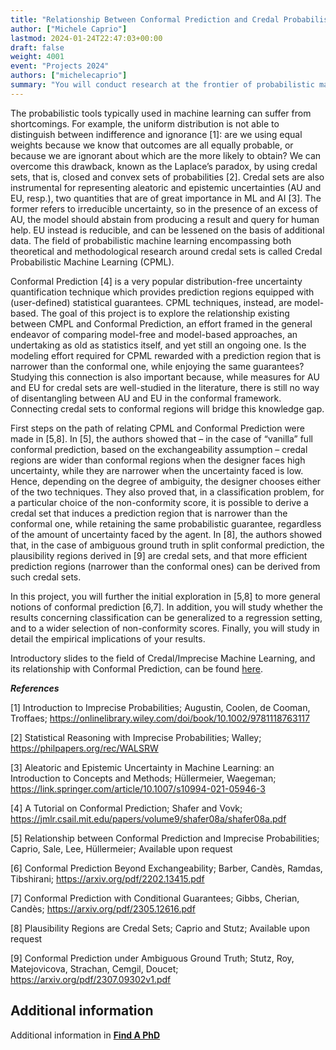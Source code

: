 ```yaml
---
title: "Relationship Between Conformal Prediction and Credal Probabilistic Machine Learning"
author: ["Michele Caprio"]
lastmod: 2024-01-24T22:47:03+00:00
draft: false
weight: 4001
event: "Projects 2024"
authors: ["michelecaprio"]
summary: "You will conduct research at the frontier of probabilistic machine learning leveraging uncertainty in the form of credal sets. You will inspect the relationship existing between these latter and a model-free approach like conformal prediction, to ultimately discover (i) in which context one approach is to prefer to the other, and (ii) whether properties of one of the two methodologies can be used to improve on the other."
---
```


The probabilistic tools typically used in machine learning can suffer from shortcomings. For example, the uniform distribution is not able to distinguish between indifference and ignorance [1]: are we using equal weights because we know that outcomes are all equally probable, or because we are ignorant about which are the more likely to obtain? We can overcome this drawback, known as the Laplace’s paradox, by using credal sets, that is, closed and convex sets of probabilities [2]. Credal sets are also instrumental for representing aleatoric and epistemic uncertainties (AU and EU, resp.), two quantities that are of great importance in ML and AI [3]. The former refers to irreducible uncertainty, so in the presence of an excess of AU, the model should abstain from producing a result and query for human help. EU instead is reducible, and can be lessened on the basis of additional data. The field of probabilistic machine learning encompassing both theoretical and methodological research around credal sets is called Credal Probabilistic Machine Learning (CPML).

Conformal Prediction [4] is a very popular distribution-free uncertainty quantification technique which provides prediction regions equipped with (user-defined) statistical guarantees. CPML techniques, instead, are model-based. The goal of this project is to explore the relationship existing between CMPL and Conformal Prediction, an effort framed in the general endeavor of comparing model-free and model-based approaches, an undertaking as old as statistics itself, and yet still an ongoing one. Is the modeling effort required for CPML rewarded with a prediction region that is narrower than the conformal one, while enjoying the same guarantees? Studying this connection is also important because, while measures for AU and EU for credal sets are well-studied in the literature, there is still no way of disentangling between AU and EU in the conformal framework. Connecting credal sets to conformal regions will bridge this knowledge gap.

First steps on the path of relating CPML and Conformal Prediction were made in [5,8]. In [5], the authors showed that – in the case of “vanilla” full conformal prediction, based on the exchangeability assumption – credal regions are wider than conformal regions when the designer faces high uncertainty, while they are narrower when the uncertainty faced is low. Hence, depending on the degree of ambiguity, the designer chooses either of the two techniques. They also proved that, in a classification problem, for a particular choice of the non-conformity score, it is possible to derive a credal set that induces a prediction region that is narrower than the conformal one, while retaining the same probabilistic guarantee, regardless of the amount of uncertainty faced by the agent. In [8], the authors showed that, in the case of ambiguous ground truth in split conformal prediction, the plausibility regions derived in [9] are credal sets, and that more efficient prediction regions (narrower than the conformal ones) can be derived from such credal sets.

In this project, you will further the initial exploration in [5,8] to more general notions of conformal prediction [6,7]. In addition, you will study whether the results concerning classification can be generalized to a regression setting, and to a wider selection of non-conformity scores. Finally, you will study in detail the empirical implications of your results.

Introductory slides to the field of Credal/Imprecise Machine Learning, and its relationship with Conformal Prediction, can be found [here](https://www.dropbox.com/scl/fi/vys2dne8k2o4mjj5orjzv/IPML_Lecture.pdf?rlkey=dced6oeju6691qfuirvecnxou&dl=0).


***References***

[1] Introduction to Imprecise Probabilities; Augustin, Coolen, de Cooman, Troffaes; https://onlinelibrary.wiley.com/doi/book/10.1002/9781118763117 

[2] Statistical Reasoning with Imprecise Probabilities; Walley; https://philpapers.org/rec/WALSRW 

[3] Aleatoric and Epistemic Uncertainty in Machine Learning: an Introduction to Concepts and Methods; Hüllermeier, Waegeman; https://link.springer.com/article/10.1007/s10994-021-05946-3 

[4] A Tutorial on Conformal Prediction; Shafer and Vovk; https://jmlr.csail.mit.edu/papers/volume9/shafer08a/shafer08a.pdf 

[5] Relationship between Conformal Prediction and Imprecise Probabilities; Caprio, Sale, Lee, Hüllermeier; Available upon request 

[6] Conformal Prediction Beyond Exchangeability; Barber, Candès, Ramdas, Tibshirani; https://arxiv.org/pdf/2202.13415.pdf

[7] Conformal Prediction with Conditional Guarantees; Gibbs, Cherian, Candès; https://arxiv.org/pdf/2305.12616.pdf

[8] Plausibility Regions are Credal Sets; Caprio and Stutz; Available upon request

[9] Conformal Prediction under Ambiguous Ground Truth; Stutz, Roy, Matejovicova, Strachan, Cemgil, Doucet; https://arxiv.org/pdf/2307.09302v1.pdf


## Additional information

Additional information in [**Find A PhD**](https://www.findaphd.com/phds/project/relationship-between-conformal-prediction-and-credal-probabilistic-machine-learning/?p168861)
